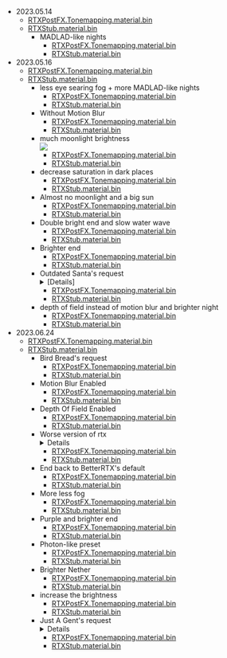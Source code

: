 - 2023.05.14
  - [RTXPostFX.Tonemapping.material.bin](https://cdn.discordapp.com/attachments/1107013729192792165/1107158063330361434/RTXPostFX.Tonemapping.material.bin)
  - [RTXStub.material.bin](https://cdn.discordapp.com/attachments/1107013729192792165/1107158063724630117/RTXStub.material.bin)
    -  MADLAD-like nights
        - [RTXPostFX.Tonemapping.material.bin](https://cdn.discordapp.com/attachments/1107013729192792165/1107353895254106324/RTXStub.material.bin)
        - [RTXStub.material.bin](https://cdn.discordapp.com/attachments/1107013729192792165/1107353894482366594/RTXPostFX.Tonemapping.material.bin)
- 2023.05.16
  - [RTXPostFX.Tonemapping.material.bin](https://cdn.discordapp.com/attachments/1107013729192792165/1107722908748488884/RTXPostFX.Tonemapping.material.bin) 
  - [RTXStub.material.bin](https://cdn.discordapp.com/attachments/1107013729192792165/1107722909042094212/RTXStub.material.bin)
    - less eye searing fog + more MADLAD-like nights
      - [RTXPostFX.Tonemapping.material.bin](https://cdn.discordapp.com/attachments/1107013729192792165/1107779082034356234/RTXPostFX.Tonemapping.material.bin)
      - [RTXStub.material.bin](https://cdn.discordapp.com/attachments/1107013729192792165/1107779082336350310/RTXStub.material.bin)
    - Without Motion Blur
      - [RTXPostFX.Tonemapping.material.bin](https://cdn.discordapp.com/attachments/1107013729192792165/1108035147229560922/RTXPostFX.Tonemapping.material.bin)
      - [RTXStub.material.bin](https://cdn.discordapp.com/attachments/1107013729192792165/1108035147716120647/RTXStub.material.bin)
    - much moonlight brightness  
    [![](https://img.shields.io/badge/Screen_Shots-click-white?style=social-square)](screenshots/Better%20RTX/Realistic%20RTX%20(TheBlackDragon's%20Edit)/much%moonlight%brightness/README.md)
      - [RTXPostFX.Tonemapping.material.bin](https://cdn.discordapp.com/attachments/1107013729192792165/1108736675506573312/RTXPostFX.Tonemapping.material.bin)
      - [RTXStub.material.bin](https://cdn.discordapp.com/attachments/1107013729192792165/1108736675816931459/RTXStub.material.bin)
    -  decrease saturation in dark places
        - [RTXPostFX.Tonemapping.material.bin](https://cdn.discordapp.com/attachments/1107013729192792165/1108882963095097406/RTXPostFX.Tonemapping.material.bin)
        - [RTXStub.material.bin](https://cdn.discordapp.com/attachments/1107013729192792165/1108882963380318239/RTXStub.material.bin)
    - Almost no moonlight and a big sun
      - [RTXPostFX.Tonemapping.material.bin](https://cdn.discordapp.com/attachments/1107013729192792165/1109329433493524560/RTXPostFX.Tonemapping.material.bin)
      - [RTXStub.material.bin](https://cdn.discordapp.com/attachments/1107013729192792165/1109329433883574332/RTXStub.material.bin)
    - Double bright end and slow water wave
      - [RTXPostFX.Tonemapping.material.bin](https://cdn.discordapp.com/attachments/1107013729192792165/1109988219317141615/RTXPostFX.Tonemapping.material.bin)
      - [RTXStub.material.bin](https://cdn.discordapp.com/attachments/1107013729192792165/1109988219690430464/RTXStub.material.bin)
    - Brighter end
      - [RTXPostFX.Tonemapping.material.bin](https://cdn.discordapp.com/attachments/1107013729192792165/1111714710186885160/RTXPostFX.Tonemapping.material.bin)
      - [RTXStub.material.bin](https://cdn.discordapp.com/attachments/1107013729192792165/1111714710681833502/RTXStub.material.bin)
    - Outdated Santa's request <details> <summary> [Details] </summary> Slightly less fog, a bit brighter at night, more moonlight (the thing that makes the ground easier to see), also turn the general brightness up, get default brtx end and double its brightness, add depth of field instead of motion blur </details>
      - [RTXPostFX.Tonemapping.material.bin](https://cdn.discordapp.com/attachments/1107013729192792165/1119848351362465813/RTXPostFX.Tonemapping.material.bin)
      - [RTXStub.material.bin](https://cdn.discordapp.com/attachments/1107013729192792165/1119848351660249169/RTXStub.material.bin)
    - depth of field instead of motion blur and brighter night
      - [RTXPostFX.Tonemapping.material.bin](https://cdn.discordapp.com/attachments/1107013729192792165/1120567125870915584/RTXPostFX.Tonemapping.material.bin)
      - [RTXStub.material.bin](https://cdn.discordapp.com/attachments/1107013729192792165/1120567126256795668/RTXStub.material.bin)
- 2023.06.24
  - [RTXPostFX.Tonemapping.material.bin](https://cdn.discordapp.com/attachments/1107013729192792165/1122033445137289316/RTXPostFX.Tonemapping.material.bin)
  - [RTXStub.material.bin](https://cdn.discordapp.com/attachments/1107013729192792165/1122033445506396181/RTXStub.material.bin)
    - Bird Bread's request
      - [RTXPostFX.Tonemapping.material.bin](https://cdn.discordapp.com/attachments/1107013729192792165/1143289070311719053/RTXPostFX.Tonemapping.material.bin)
      - [RTXStub.material.bin](https://cdn.discordapp.com/attachments/1107013729192792165/1143289070794068139/RTXStub.material.bin)
    - Motion Blur Enabled
      - [RTXPostFX.Tonemapping.material.bin](https://cdn.discordapp.com/attachments/1107013729192792165/1122673701515698238/RTXPostFX.Tonemapping.material.bin)
      - [RTXStub.material.bin](https://cdn.discordapp.com/attachments/1107013729192792165/1122673701876400168/RTXStub.material.bin)
    - Depth Of Field Enabled
      - [RTXPostFX.Tonemapping.material.bin](https://cdn.discordapp.com/attachments/1107013729192792165/1123681175660138547/RTXPostFX.Tonemapping.material.bin)
      - [RTXStub.material.bin](https://cdn.discordapp.com/attachments/1107013729192792165/1123681176092147812/RTXStub.material.bin)
    - Worse version of rtx <details> <summary>Details</summary> Make the shadows even blurrier than regular rtx. |
Turn off the caustics (reflective and the fake refractive ones in the water) |
Also turn off the water pom, if possible) |
Turn up the color saturation slightly. |
.Turn the gamma up slightly</details>
      - [RTXPostFX.Tonemapping.material.bin](https://cdn.discordapp.com/attachments/1107013729192792165/1124113409772892291/RTXPostFX.Tonemapping.material.bin)
      - [RTXStub.material.bin](https://cdn.discordapp.com/attachments/1107013729192792165/1124113410074886184/RTXStub.material.bin)
    - End back to BetterRTX's default
      - [RTXPostFX.Tonemapping.material.bin](https://cdn.discordapp.com/attachments/1107013729192792165/1127716124096725152/RTXPostFX.Tonemapping.material.bin)
      - [RTXStub.material.bin](https://cdn.discordapp.com/attachments/1107013729192792165/1127716124474220554/RTXStub.material.bin)
    - More less fog
      - [RTXPostFX.Tonemapping.material.bin](https://cdn.discordapp.com/attachments/1107013729192792165/1131077268991660102/RTXPostFX.Tonemapping.material.bin)
      - [RTXStub.material.bin](https://cdn.discordapp.com/attachments/1107013729192792165/1131077269306228816/RTXStub.material.bin)
    - Purple and brighter end
      - [RTXPostFX.Tonemapping.material.bin](https://cdn.discordapp.com/attachments/1107013729192792165/1132200591112798218/RTXPostFX.Tonemapping.material.bin)
      - [RTXStub.material.bin](https://cdn.discordapp.com/attachments/1107013729192792165/1132200591502880849/RTXStub.material.bin)
    - Photon-like preset
      - [RTXPostFX.Tonemapping.material.bin](https://cdn.discordapp.com/attachments/1107013729192792165/1133527246733324359/RTXPostFX.Tonemapping.material.bin)
      - [RTXStub.material.bin](https://cdn.discordapp.com/attachments/1107013729192792165/1133527247144370206/RTXStub.material.bin)
    - Brighter Nether
      - [RTXPostFX.Tonemapping.material.bin](https://cdn.discordapp.com/attachments/1107013729192792165/1134720660271276069/RTXPostFX.Tonemapping.material.bin)
      - [RTXStub.material.bin](https://cdn.discordapp.com/attachments/1107013729192792165/1134720660644577290/RTXStub.material.bin)
    - increase the brightness
      - [RTXPostFX.Tonemapping.material.bin](https://cdn.discordapp.com/attachments/1107013729192792165/1135317902376063208/RTXPostFX.Tonemapping.material.bin)
      - [RTXStub.material.bin](https://cdn.discordapp.com/attachments/1107013729192792165/1135317902703210596/RTXStub.material.bin)
    - Just A Gent's request<details> <summary>Details</summary>cloud shadows about 50% darker, light dof and no motion blur with a little more moonlight</details>
      - [RTXPostFX.Tonemapping.material.bin](https://cdn.discordapp.com/attachments/1107013729192792165/1138676066890821743/RTXPostFX.Tonemapping.material.bin)
      - [RTXStub.material.bin](https://cdn.discordapp.com/attachments/1107013729192792165/1138676067452862504/RTXStub.material.bin)